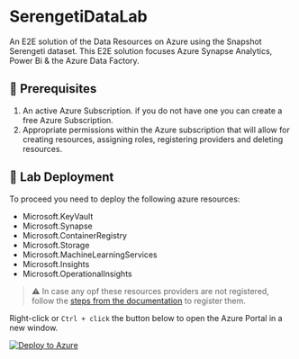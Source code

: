 # SerengetiDataLab

An E2E solution of the Data Resources on Azure using the Snapshot Serengeti dataset. This E2E solution focuses Azure Synapse Analytics,  Power Bi & the Azure Data Factory. 

## 🤔 Prerequisites
1. An active Azure Subscription. if you do not have one you can create a free Azure Subscription. 
2. Appropriate permissions within the Azure subscription that will allow for creating resources, assigning roles, registering providers and deleting resources.

## 🧪 Lab Deployment

To proceed you need to deploy the following azure resources:
* Microsoft.KeyVault
* Microsoft.Synapse
* Microsoft.ContainerRegistry
* Microsoft.Storage
* Microsoft.MachineLearningServices
* Microsoft.Insights
* Microsoft.OperationalInsights

> :warning: In case any opf these resources providers are not registered, follow the [steps from the documentation](https://learn.microsoft.com/en-us/azure/azure-resource-manager/management/resource-providers-and-types) to register them. 


Right-click or `Ctrl + click` the button below to open the Azure Portal in a new window.

[![Deploy to Azure](https://aka.ms/deploytoazurebutton)](https://portal.azure.com/#create/Microsoft.Template/uri/https%3A%2F%2Fraw.githubusercontent.com%2FJcardif%2FSerengetiDataLab%2Fmain%2Fdeploy%2Fmain.json)
